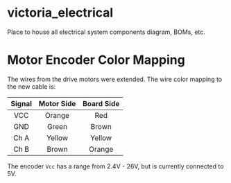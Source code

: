 # victoria_electrical
Place to house all electrical system components diagram, BOMs, etc.

# Motor Encoder Color Mapping
The wires from the drive motors were extended.
The wire color mapping to the new cable is:

| Signal | Motor Side    | Board Side    |
|:------:|:-------------:|:-------------:|
| VCC    | Orange        | Red           |
| GND    | Green         | Brown         |
| Ch A   | Yellow        | Yellow        |
| Ch B   | Brown         | Orange        |

The encoder `Vcc` has a range from 2.4V - 26V, but is currently connected to 5V.

